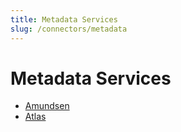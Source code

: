 ```yaml
---
title: Metadata Services
slug: /connectors/metadata
---
```


# Metadata Services

- [Amundsen](/connectors/metadata/amundsen)
- [Atlas](/connectors/metadata/atlas)
